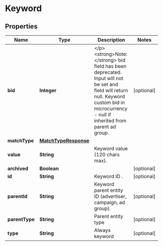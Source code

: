 

# Keyword

## Properties

Name | Type | Description | Notes
------------ | ------------- | ------------- | -------------
**bid** | **Integer** | &lt;/p&gt;&lt;strong&gt;Note:&lt;/strong&gt; bid field has been deprecated. Input will not be set and field will return null. Keyword custom bid in microcurrency - null if inherited from parent ad group. |  [optional]
**matchType** | [**MatchTypeResponse**](MatchTypeResponse.md) |  | 
**value** | **String** | Keyword value (120 chars max). | 
**archived** | **Boolean** |  |  [optional]
**id** | **String** | Keyword ID . |  [optional]
**parentId** | **String** | Keyword parent entity ID (advertiser, campaign, ad group). |  [optional]
**parentType** | **String** | Parent entity type |  [optional]
**type** | **String** | Always keyword |  [optional]





